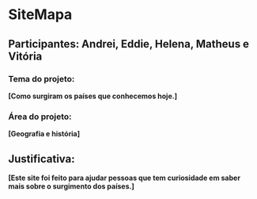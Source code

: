 # SiteMapa
## Participantes: Andrei, Eddie, Helena, Matheus e Vitória

### Tema do projeto:
**[Como surgiram os países que conhecemos hoje.]**

### Área do projeto:
**[Geografia e história]**

## Justificativa:
**[Este site foi feito para ajudar pessoas que tem curiosidade em saber mais sobre o surgimento dos países.]**
